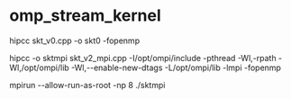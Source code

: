 # omp_stream_kernel

hipcc skt_v0.cpp -o skt0 -fopenmp


hipcc -o sktmpi skt_v2_mpi.cpp -I/opt/ompi/include -pthread -Wl,-rpath -Wl,/opt/ompi/lib -Wl,--enable-new-dtags -L/opt/ompi/lib -lmpi -fopenmp

mpirun --allow-run-as-root -np 8 ./sktmpi
